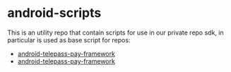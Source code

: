 # android-scripts
This is an utility repo that contain scripts for use in our private repo sdk,
in particular is used as base script for repos:
* [android-telepass-pay-framework](https://github.com/urbi-mobility/android-telepass-pay-framework)
* [android-telepass-pay-framework](https://github.com/urbi-mobility/android-telepass-pay-framework)

